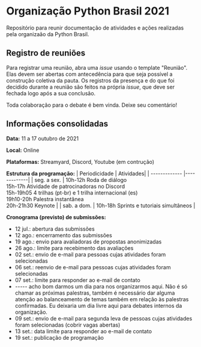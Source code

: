# Organização Python Brasil 2021

Repositório para reunir documentação de atividades e ações realizadas pela organizaão da Python Brasil.

## Registro de reuniões

Para registrar uma reunião, abra uma *issue* usando o template "Reunião". Elas devem ser abertas com antecedência para que seja possível a construção coletiva da pauta. Os registros da presença e do que foi decidido durante a reunião são feitos na própria *issue*, que deve ser fechada logo após a sua conclusão.

Toda colaboração para o debate é bem vinda. Deixe seu comentário!

## Informações consolidadas

**Data:** 11 a 17 outubro de 2021

**Local:** Online

**Plataformas:** Streamyard, Discord, Youtube (em contrução)

**Estrutura da programação:**
| Periodicidade | Atividades|
| ------------- |-------------|
|  seg. a sex. | 10h-12h Roda de diálogo<br /> 15h-17h Atividade de patrocinadoras no Discord <br /> 15h-19h05 4 trilhas (pt-br) e 1 trilha internacional (es) <br /> 19h10-20h Palestra instantânea<br /> 20h-21h30 Keynote |
| sab. a dom.  | 10h-18h Sprints e tutoriais simultâneos |

**Cronograma (previsto) de submissões:**
- 12 jul.: abertura das submissões
- 12 ago.: encerramento das submissões
- 19 ago.: envio para avaliadoras de propostas anonimizadas
- 26 ago.: limite para recebimento das avaliações
- 02 set.: envio de e-mail para pessoas cujas atividades foram selecionadas
- 06 set.: reenvio de e-mail para pessoas cujas atividades foram selecionadas
- 07 set.: limite para responder ao e-mail de contato
- ----- acho bom darmos um dia para nos organizarmos aqui. Não é só chamar as próximas palestras, também é necessário dar alguma atenção ao balanceamento de temas também em relação às palestras confirmadas. Eu deixaria um dia livre aqui para debates internos da organização.
- 09 set.: envio de e-mail para segunda leva de pessoas cujas atividades foram selecionadas (cobrir vagas abertas)
- 13 set.: data limite para responder ao e-mail de contato
- 19 set.: publicação de programação